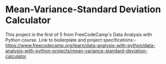 # Mean-Variance-Standard Deviation Calculator

This project is the first of 5 from FreeCodeCamp's Data Analysis with Python course. 
Link to boilerplate and project specifications:-
https://www.freecodecamp.org/learn/data-analysis-with-python/data-analysis-with-python-projects/mean-variance-standard-deviation-calculator
